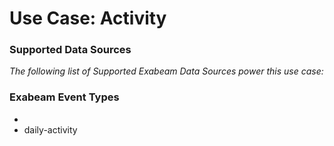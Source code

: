 Use Case: Activity
==================

### Supported Data Sources

_The following list of Supported Exabeam Data Sources power this use case:_



### Exabeam Event Types

- 
- daily-activity
